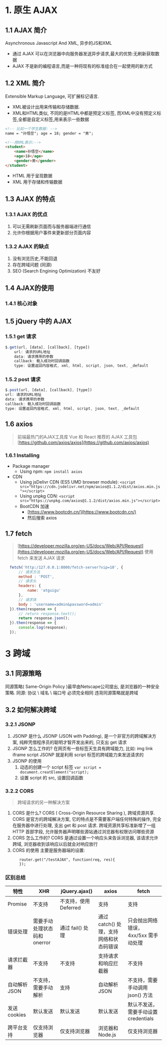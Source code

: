 # 1. 原生 AJAX
## 1.1 AJAX 简介
Asynchronous Javascript And XML, 异步的JS和XML
- 通过 AJAX 可以在浏览器中向服务器发送异步请求,最大的优势:无刷新获取数据
-  AJAX 不是新的编程语言,而是一种将现有的标准组合在一起使用的新方式
## 1.2 XML 简介
Extensible Markup Language, 可扩展标记语言.
- XML被设计出用来传输和存储数据.
- XML和HTML类似, 不同的是HTML中都是预定义标签, 而XML中没有预定义标签,全都是自定义标签,用来表示一些数据
```html
<!-- 比如一个学生数据: -->
name = "孙悟空"; age = 18; gender = "男";

<!--用XML表示:-->
<student>
    <name>孙悟空</name>
    <age>18</age>
    <gender>男</gender>
</student>
```
- HTML 用于呈现数据
- XML 用于存储和传输数据
## 1.3 AJAX 的特点
### 1.3.1 AJAX 的优点
1. 可以无需刷新页面而与服务器端进行通信
2. 允许你根据用户事件来更新部分页面内容
### 1.3.2 AJAX 的缺点
1. 没有浏览历史,不能回退
2. 存在跨域问题 (同源) 
3. SEO (Search Engining Optimization) 不友好
## 1.4 AJAX的使用
### 1.4.1 核心对象

## 1.5 jQuery 中的 AJAX
### 1.5.1 get 请求
```javascript
$.get(url, [data], [callback], [type])
    url: 请求的URL地址
    data: 请求携带的参数
    callback: 载入成功时回调函数
    type: 设置返回内容格式, xml, html, script, json, text, _default
```
### 1.5.2 post 请求
```javascript
$.post(url, [data], [callback], [type])
url: 请求的URL地址
data: 请求携带的参数
callback: 载入成功时回调函数
type: 设置返回内容格式, xml, html, script, json, text, _default
```

## 1.6 axios
> 前端最热门的AJAX工具库
> Vue 和 React 推荐的 AJAX 工具包
> [https://github.com/axios/axios](https://github.com/axios/axios)
### 1.6.1 Installing
* Package manager
  * Using npm: `npm install axios`
* CDN
  * Using jsDelivr CDN (ES5 UMD browser module): `<script src="https://cdn.jsdelivr.net/npm/axios@1.1.2/dist/axios.min.js"></script>`
  * Using unpkg CDN: `<script src="https://unpkg.com/axios@1.1.2/dist/axios.min.js"></script>`
  * BootCDN 加速
    * [https://www.bootcdn.cn/](https://www.bootcdn.cn/)
    * 然后搜索 axios
## 1.7 fetch
> [https://developer.mozilla.org/en-US/docs/Web/API/Request](https://developer.mozilla.org/en-US/docs/Web/API/Request)
> 使用 fetch 来发送 AJAX 请求
```javascript
  fetch('http:/127.0.0.1:8000/fetch-server?vip=10', {
      // 请求方法
      method : 'POST',
      // 请求头
      headers: {
          name: 'atguigu'
      },
      // 请求体
      body : 'username=admin&password=admin'
  }).then(response => {
      // return response.text();
      return response.json();
  }).then(response => {
      console.log(response);
  });
```
# 3 跨域
## 3.1 同源策略
同源策略( Same-Origin Policy )最早由Netscape公司提出, 是浏览器的一种安全策略.
同源: 协议 \ 域名 \ 端口号 必须完全相同
违背同源策略就是跨域

## 3.2 如何解决跨域
### 3.2.1 JSONP
1. JSONP 是什么
   JSONP (JSON with Padding), 是一个非官方的跨域解决方案, 纯粹凭借程序员的聪明才智开发出来的, 只支出 get 请求
2. JSONP 怎么工作的?
   在网页有一些标签天生具有跨域能力, 比如: img link iframe script
   JSONP 就是利用 script 标签的跨域能力来发送请求的
3. JSONP 的使用
   1. 动态的创建一个 script 标签
      `var script = document.creatElement("script);`
   2. 设置 script 的 src, 设置回调函数
### 3.2.2 CORS
> 跨域请求的另一种解决方案
1. CORS 是什么?
   CORS ( Cross-Origin Resource Sharing ), 跨域资源共享. CORS 是官方的跨域解决方案, 它的特点是不需要客户端任何特殊的操作, 完全在服务器中进行处理, 支出 get 和 post 请求. 跨域资源共享标准新增了一组 HTTP 首部字段, 允许服务器声明哪些源站通过浏览器有权限访问哪些资源
2. CORS 怎么工作的?
   CORS 是通过设置一个响应头来告诉浏览器, 该请求允许跨域, 浏览器收到该响应以后就会对响应放行
3. CORS 的使用
   主要是服务器端的设置:
   ```
      router.get("/testAJAX", function(req, res){ 
      });
   ```
### 区别总结
| 特性          | XHR                          | jQuery.ajax()         | axios                                   | fetch                                |
| ------------- | ---------------------------- | --------------------- | --------------------------------------- | ------------------------------------ |
| Promise       | 不支持                       | 不支持，使用 Deferred | 支持                                    | 支持                                 |
| 错误处理      | 需要手动处理状态码和 onerror | 通过 fail() 处理      | 通过 catch() 处理，支持网络和状态码错误 | 只会抛出网络错误，4xx/5xx 需手动处理 |
| 请求拦截器    | 不支持                       | 不支持                | 支持请求和响应拦截器                    | 不支持                               |
| 自动解析 JSON | 不支持，需要手动解析         | 支持                  | 自动解析 JSON                           | 不支持，需要手动调用 json() 方法     |
| 发送 cookies  | 默认发送                     | 默认发送              | 默认发送                                | 默认不发送，需要手动设置 credentials |
| 跨平台支持    | 仅支持浏览器                 | 仅支持浏览器          | 浏览器和 Node.js                        | 仅支持浏览器                         |
